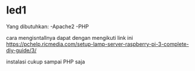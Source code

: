 # led1
Yang dibutuhkan:
-Apache2
-PHP

cara mengisntallnya dapat dengan mengikuti link ini
https://pchelp.ricmedia.com/setup-lamp-server-raspberry-pi-3-complete-diy-guide/3/

instalasi cukup sampai PHP saja
